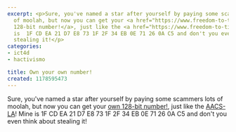 ```yaml
---
excerpt: <p>Sure, you've named a star after yourself by paying some scammers lots
  of moolah, but now you can get your <a href="https://www.freedom-to-tinker.com/?p=1155">own
  128-bit number!</a>, just like the <a href="https://www.freedom-to-tinker.com/?p=1152">AACS-LA</a>!  Mine
  is  1F CD EA 21 D7 E8 73 1F 2F 34 EB 0E 71 26 0A C5 and don't you even think about
  stealing it!</p>
categories:
- ict4d
- hactivismo

title: Own your own number!
created: 1178595473
---
```

<p>Sure, you've named a star after yourself by paying some scammers lots of moolah, but now you can get your <a href="https://www.freedom-to-tinker.com/?p=1155">own 128-bit number!</a>, just like the <a href="https://www.freedom-to-tinker.com/?p=1152">AACS-LA</a>!  Mine is  1F CD EA 21 D7 E8 73 1F 2F 34 EB 0E 71 26 0A C5 and don't you even think about stealing it!</p>
